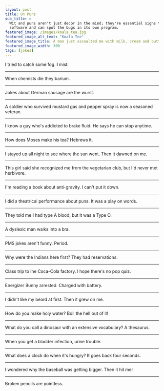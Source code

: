 ```yaml
---
layout: post
title: On Puns
sub_title: >
  Wit and puns aren't just decor in the mind; they're essential signs that the mind knows it's on, recognizes its own
  software and can spot the bugs in its own program.
featured_image: /images/koala_tea.jpg
featured_image_alt_text: "Koala Tee"
featured_image_title: A man just assaulted me with milk, cream and butter.  How dairy.
featured_image_width: 300
tags: [jokes]
---
```


I tried to catch some fog.  I mist.

---

When chemists die they barium.

---

Jokes about German sausage are the wurst.

---

A soldier who survived mustard gas and pepper spray is now a seasoned veteran.

---

I know a guy who's addicted to brake fluid.  He says he can stop anytime.

---

How does Moses make his tea?  Hebrews it.

---

I stayed up all night to see where the sun went.  Then it dawned on me.

---

This girl said she recognized me from the vegetarian club, but I'd never met herbivore.

---

I'm reading a book about anti-gravity.  I can't put it down.

---

I did a theatrical performance about puns.  It was a play on words.

---

They told me I had type A blood, but it was a Type O.

---

A dyslexic man walks into a bra.

---

PMS jokes aren't funny. Period.

---

Why were the Indians here first?  They had reservations.

---

Class trip to ihe Coca-Cola factory.  I hope there's no pop quiz.

---

Energizer Bunny arrested: Charged with battery.

---

I didn't like my beard at first.  Then it grew on me. 

---

How do you make holy water?  Boil the hell out of it!

---

What do you call a dinosaur with an extensive vocabulary?  A thesaurus.

---

When you get a bladder infection, urine trouble.

---

What does a clock do when it's hungry?  It goes back four seconds.

---

I wondered why the baseball was getting bigger.  Then it hit me!

---

Broken pencils are pointless.
